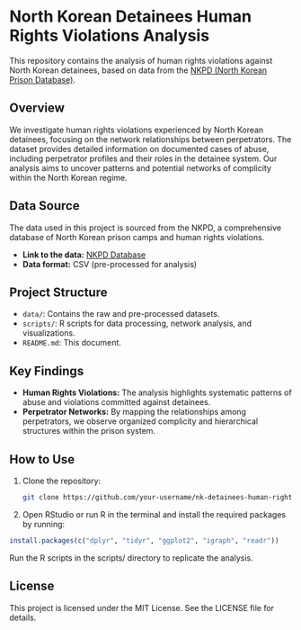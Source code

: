 # North Korean Detainees Human Rights Violations Analysis

This repository contains the analysis of human rights violations against North Korean detainees, based on data from the [NKPD (North Korean Prison Database)](https://nkpd.io/en/library/?q=(allAggregations:!f,from:0,includeUnpublished:!f,limit:30,order:asc,sort:title,treatAs:number,unpublished:!f)).

## Overview

We investigate human rights violations experienced by North Korean detainees, focusing on the network relationships between perpetrators. The dataset provides detailed information on documented cases of abuse, including perpetrator profiles and their roles in the detainee system. Our analysis aims to uncover patterns and potential networks of complicity within the North Korean regime.

## Data Source

The data used in this project is sourced from the NKPD, a comprehensive database of North Korean prison camps and human rights violations.

- **Link to the data:** [NKPD Database](https://nkpd.io/en/library/?q=(allAggregations:!f,from:0,includeUnpublished:!f,limit:30,order:asc,sort:title,treatAs:number,unpublished:!f))
- **Data format:** CSV (pre-processed for analysis)

## Project Structure

- `data/`: Contains the raw and pre-processed datasets.
- `scripts/`: R scripts for data processing, network analysis, and visualizations.
- `README.md`: This document.

## Key Findings

- **Human Rights Violations:** The analysis highlights systematic patterns of abuse and violations committed against detainees.
- **Perpetrator Networks:** By mapping the relationships among perpetrators, we observe organized complicity and hierarchical structures within the prison system.

## How to Use

1. Clone the repository:
   ```bash
   git clone https://github.com/your-username/nk-detainees-human-rights.git
   ```

2. Open RStudio or run R in the terminal and install the required packages by running:
  ```r
  install.packages(c("dplyr", "tidyr", "ggplot2", "igraph", "readr"))
  ```

Run the R scripts in the scripts/ directory to replicate the analysis.

## License
This project is licensed under the MIT License. See the LICENSE file for details.
